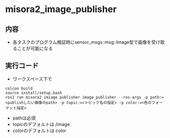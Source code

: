 # misora2_image_publisher
## 内容
 - 各タスクのプログラム検証時にsensor_msgs::msg::Image型で画像を受け取ることが可能になる
## 実行コード
 - ワークスペース下で
~~~bash!
colcon build
source install/setup.bash
ros2 run misora2_imiage publisher image_publisher --ros-args -p path:=<publishしたい画像のpath> -p topic:=<トピック名の指定> -p color:=<色のフォーマット指定>
~~~
 - pathは必須
 - topicのデフォルトは /image
 - colorのデフォルトは color